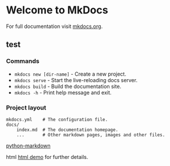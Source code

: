 # Welcome to MkDocs

For full documentation visit [mkdocs.org](https://www.mkdocs.org).

## test

### Commands

* `mkdocs new [dir-name]` - Create a new project.
* `mkdocs serve` - Start the live-reloading docs server.
* `mkdocs build` - Build the documentation site.
* `mkdocs -h` - Print help message and exit.

### Project layout

    mkdocs.yml    # The configuration file.
    docs/
        index.md  # The documentation homepage.
        ...       # Other markdown pages, images and other files.


[python-markdown](https://python-markdown.github.io/)

html [html demo](html/test.html) for further details.

